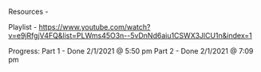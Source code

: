 Resources - 

Playlist -
https://www.youtube.com/watch?v=e9jRfgjV4FQ&list=PLWms45O3n--5vDnNd6aiu1CSWX3JlCU1n&index=1

Progress:
Part 1 - Done 2/1/2021 @ 5:50 pm
Part 2 - Done 2/1/2021 @ 7:09 pm